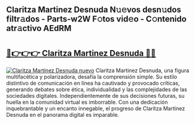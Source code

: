 ## Claritza Martinez Desnuda N𝚞𝚎vos desn𝚞dos filtr𝚊dos - Parts-w2W F𝚘tos vid𝚎o - C𝚘ntenido atr𝚊ctivo AEdRM

# <h2><a href="http://mb0abg.tromn.icu/?c=Claritza+Martinez+Desnuda">🔗👉👉👉 Claritza Martinez Desnuda 🔗🔗</a></h2>

[![Claritza Martinez Desnuda nuevo](https://i.imgur.com/pEAQMta.gif)](http://mb0abg.tromn.icu/?c=Claritza+Martinez+Desnuda)
Claritza Martinez Desnuda, una figura multifacética y polarizadora, desafía la comprensión simple. Su estilo distintivo de comunicación en línea ha cautivado y provocado críticas, generando debates sobre ética, individualidad y las complejidades de las sociedades digitales. Independientemente de sus decisiones futuras, su huella en la comunidad virtual es imborrable. Con una dedicación inquebrantable y un encanto innegable, el progreso de Claritza Martinez Desnuda en el panorama digital es imparable.
